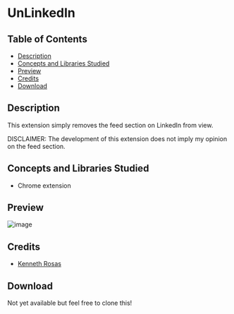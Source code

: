 # UnLinkedIn

## Table of Contents
- [Description](#description) 
- [Concepts and Libraries Studied](#concepts-and-libraries-studied)
- [Preview](#preview)
- [Credits](#credits)
- [Download](#download) 

## Description 

This extension simply removes the feed section on LinkedIn from view. 

DISCLAIMER: The development of this extension does not imply my opinion on the feed section.  

## Concepts and Libraries Studied

- Chrome extension

## Preview
![image](https://github.com/Kcrosas/UnlinkedIn/assets/90270082/c5c02df1-1614-43ae-b106-ea056af266fa)


## Credits

- [Kenneth Rosas](https://github.com/kcrosas) 


## Download

Not yet available but feel free to clone this! 
